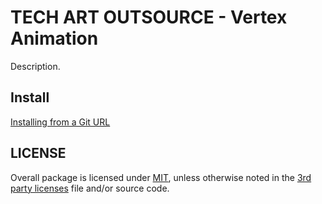 # TECH ART OUTSOURCE - Vertex Animation

Description.

## Install

[Installing from a Git URL](https://docs.unity3d.com/Manual/upm-ui-giturl.html)


## LICENSE

Overall package is licensed under [MIT](/LICENSE.md), unless otherwise noted in the [3rd party licenses](/THIRD%20PARTY%20NOTICES.md) file and/or source code.
